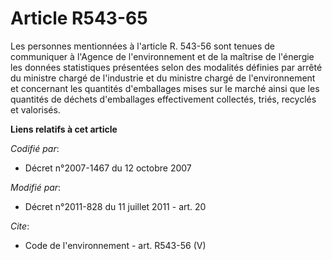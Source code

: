 # Article R543-65

Les personnes mentionnées à l'article R. 543-56 sont tenues de communiquer à l'Agence de l'environnement et de la maîtrise de
l'énergie les données statistiques présentées selon des modalités définies par arrêté du ministre chargé de l'industrie et du
ministre chargé de l'environnement et concernant les quantités d'emballages mises sur le marché ainsi que les quantités de
déchets d'emballages effectivement collectés, triés, recyclés et valorisés.

**Liens relatifs à cet article**

_Codifié par_:

  - Décret n°2007-1467 du 12 octobre 2007

_Modifié par_:

  - Décret n°2011-828 du 11 juillet 2011 - art. 20

_Cite_:

  - Code de l'environnement - art. R543-56 (V)
